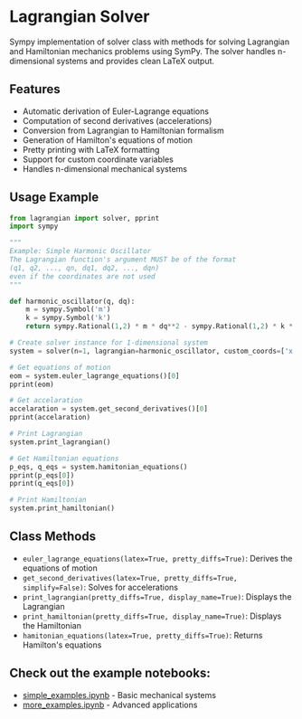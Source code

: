 # Lagrangian Solver

Sympy implementation of solver class with methods for solving Lagrangian and Hamiltonian mechanics problems using SymPy. The solver handles n-dimensional systems and provides clean LaTeX output.

## Features

- Automatic derivation of Euler-Lagrange equations
- Computation of second derivatives (accelerations)
- Conversion from Lagrangian to Hamiltonian formalism
- Generation of Hamilton's equations of motion
- Pretty printing with LaTeX formatting
- Support for custom coordinate variables
- Handles n-dimensional mechanical systems

## Usage Example

```python
from lagrangian import solver, pprint
import sympy

"""
Example: Simple Harmonic Oscillator
The Lagrangian function's argument MUST be of the format 
(q1, q2, ..., qn, dq1, dq2, ..., dqn) 
even if the coordinates are not used
"""

def harmonic_oscillator(q, dq):
    m = sympy.Symbol('m')
    k = sympy.Symbol('k')
    return sympy.Rational(1,2) * m * dq**2 - sympy.Rational(1,2) * k * q**2

# Create solver instance for 1-dimensional system
system = solver(n=1, lagrangian=harmonic_oscillator, custom_coords=['x'])

# Get equations of motion
eom = system.euler_lagrange_equations()[0]
pprint(eom)

# Get accelaration
accelaration = system.get_second_derivatives()[0]
pprint(accelaration)

# Print Lagrangian
system.print_lagrangian()

# Get Hamiltonian equations
p_eqs, q_eqs = system.hamitonian_equations()
pprint(p_eqs[0])
pprint(q_eqs[0])

# Print Hamiltonian
system.print_hamiltonian()

```

## Class Methods

- `euler_lagrange_equations(latex=True, pretty_diffs=True)`: Derives the equations of motion
- `get_second_derivatives(latex=True, pretty_diffs=True, simplify=False)`: Solves for accelerations
- `print_lagrangian(pretty_diffs=True, display_name=True)`: Displays the Lagrangian
- `print_hamiltonian(pretty_diffs=True, display_name=True)`: Displays the Hamiltonian
- `hamitonian_equations(latex=True, pretty_diffs=True)`: Returns Hamilton's equations

## Check out the example notebooks:

- [simple_examples.ipynb](simple_examples.ipynb) - Basic mechanical systems
- [more_examples.ipynb](more_examples.ipynb) - Advanced applications
